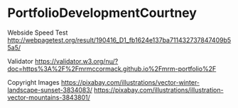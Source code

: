 # PortfolioDevelopmentCourtney


Webside Speed Test
http://webpagetest.org/result/190416_D1_fb1624e137ba711432737847409b55a5/


Validator
https://validator.w3.org/nu/?doc=https%3A%2F%2Fmrmccormack.github.io%2Fmrm-portfolio%2F

Copyright
Images
https://pixabay.com/illustrations/vector-winter-landscape-sunset-3834083/
https://pixabay.com/illustrations/illustration-vector-mountains-3843801/
